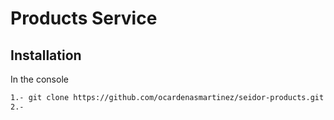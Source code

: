 # Products Service
## Installation
In the console

```bash
1.- git clone https://github.com/ocardenasmartinez/seidor-products.git
2.- 
```

